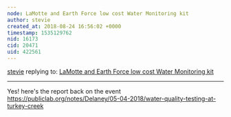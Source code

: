 ```yaml
---
node: LaMotte and Earth Force low cost Water Monitoring kit
author: stevie
created_at: 2018-08-24 16:56:02 +0000
timestamp: 1535129762
nid: 16173
cid: 20471
uid: 422561
---
```




[stevie](../profile/stevie) replying to: [LaMotte and Earth Force low cost Water Monitoring kit](../notes/stevie/04-18-2018/lamotte-and-earth-force-low-cost-water-monitoring-kit)

----
Yes! here's the report back on the event  https://publiclab.org/notes/Delaney/05-04-2018/water-quality-testing-at-turkey-creek
